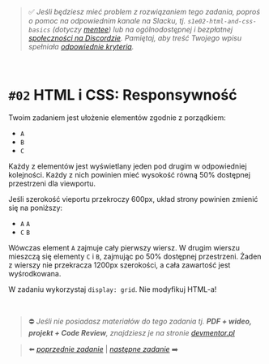 > :white_check_mark: *Jeśli będziesz mieć problem z rozwiązaniem tego zadania, poproś o pomoc na odpowiednim kanale na Slacku, tj. `s1e02-html-and-css-basics` (dotyczy [mentee](https://devmentor.pl/mentoring-javascript/)) lub na ogólnodostępnej i bezpłatnej [społeczności na Discordzie](https://devmentor.pl/discord). Pamiętaj, aby treść Twojego wpisu spełniała [odpowiednie kryteria](https://devmentor.pl/jak-prosic-o-pomoc/).*

&nbsp;

# `#02` HTML i CSS: Responsywność

Twoim zadaniem jest ułożenie elementów zgodnie z porządkiem:
- `A`
- `B`
- `C`

Każdy z elementów jest wyświetlany jeden pod drugim w odpowiedniej kolejności. Każdy z nich powinien mieć wysokość równą 50% dostępnej przestrzeni dla viewportu.

Jeśli szerokość vieportu przekroczy 600px, układ strony powinien zmienić się na poniższy:
- `A` `A`
- `C` `B`

Wówczas element `A` zajmuje cały pierwszy wiersz. W drugim wierszu mieszczą się elementy `C` i `B`, zajmując po 50% dostępnej przestrzeni. Żaden z wierszy nie przekracza 1200px szerokości, a cała zawartość jest wyśrodkowana.

W zadaniu wykorzystaj `display: grid`. Nie modyfikuj HTML-a!


&nbsp;
> :no_entry: *Jeśli nie posiadasz materiałów do tego zadania tj. **PDF + wideo, projekt + Code Review**, znajdziesz je na stronie [devmentor.pl](https://devmentor.pl/workshop-html-and-css-rwd/)*

> :arrow_left: [*poprzednie zadanie*](./../01) | [*następne zadanie*](./../03) :arrow_right:
